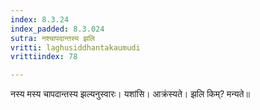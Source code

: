 ```yaml
---
index: 8.3.24
index_padded: 8.3.024
sutra: नश्चापदान्तस्य झलि
vritti: laghusiddhantakaumudi
vrittiindex: 78

---
```

नस्य मस्य चापदान्तस्य झल्यनुस्वारः। यशांसि। आक्रंस्यते। झलि किम्? मन्यते॥